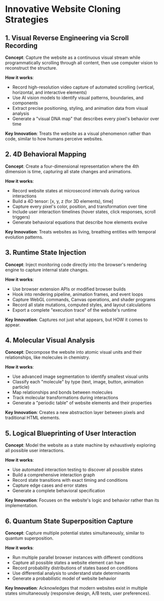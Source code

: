 # Innovative Website Cloning Strategies

## 1. Visual Reverse Engineering via Scroll Recording

**Concept**: Capture the website as a continuous visual stream while programmatically scrolling through all content, then use computer vision to reconstruct the structure.

**How it works**:
- Record high-resolution video capture of automated scrolling (vertical, horizontal, and interactive elements)
- Use AI vision models to identify visual patterns, boundaries, and components
- Extract precise positioning, styling, and animation data from visual analysis
- Generate a "visual DNA map" that describes every pixel's behavior over time

**Key Innovation**: Treats the website as a visual phenomenon rather than code, similar to how humans perceive websites.

## 2. 4D Behavioral Mapping

**Concept**: Create a four-dimensional representation where the 4th dimension is time, capturing all state changes and animations.

**How it works**:
- Record website states at microsecond intervals during various interactions
- Build a 4D tensor: [x, y, z (for 3D elements), time]
- Capture every pixel's color, position, and transformation over time
- Include user interaction timelines (hover states, click responses, scroll triggers)
- Generate behavioral equations that describe how elements evolve

**Key Innovation**: Treats websites as living, breathing entities with temporal evolution patterns.

## 3. Runtime State Injection

**Concept**: Inject monitoring code directly into the browser's rendering engine to capture internal state changes.

**How it works**:
- Use browser extension APIs or modified browser builds
- Hook into rendering pipeline, animation frames, and event loops
- Capture WebGL commands, Canvas operations, and shader programs
- Record all state mutations, computed styles, and layout calculations
- Export a complete "execution trace" of the website's runtime

**Key Innovation**: Captures not just what appears, but HOW it comes to appear.

## 4. Molecular Visual Analysis

**Concept**: Decompose the website into atomic visual units and their relationships, like molecules in chemistry.

**How it works**:
- Use advanced image segmentation to identify smallest visual units
- Classify each "molecule" by type (text, image, button, animation particle)
- Map relationships and bonds between molecules
- Track molecular transformations during interactions
- Generate a "periodic table" of website elements and their properties

**Key Innovation**: Creates a new abstraction layer between pixels and traditional HTML elements.

## 5. Logical Blueprinting of User Interaction

**Concept**: Model the website as a state machine by exhaustively exploring all possible user interactions.

**How it works**:
- Use automated interaction testing to discover all possible states
- Build a comprehensive interaction graph
- Record state transitions with exact timing and conditions
- Capture edge cases and error states
- Generate a complete behavioral specification

**Key Innovation**: Focuses on the website's logic and behavior rather than its implementation.

## 6. Quantum State Superposition Capture

**Concept**: Capture multiple potential states simultaneously, similar to quantum superposition.

**How it works**:
- Run multiple parallel browser instances with different conditions
- Capture all possible states a website element can have
- Record probability distributions of states based on conditions
- Use differential analysis to understand state determinants
- Generate a probabilistic model of website behavior

**Key Innovation**: Acknowledges that modern websites exist in multiple states simultaneously (responsive design, A/B tests, user preferences).